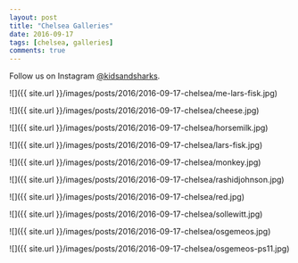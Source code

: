 ```yaml
---
layout: post
title: "Chelsea Galleries"
date: 2016-09-17
tags: [chelsea, galleries]
comments: true
---
```

Follow us on Instagram [@kidsandsharks](https://www.instagram.com/kidsandsharks).

![]({{ site.url }}/images/posts/2016/2016-09-17-chelsea/me-lars-fisk.jpg)

![]({{ site.url }}/images/posts/2016/2016-09-17-chelsea/cheese.jpg)

![]({{ site.url }}/images/posts/2016/2016-09-17-chelsea/horsemilk.jpg)

![]({{ site.url }}/images/posts/2016/2016-09-17-chelsea/lars-fisk.jpg)

![]({{ site.url }}/images/posts/2016/2016-09-17-chelsea/monkey.jpg)

![]({{ site.url }}/images/posts/2016/2016-09-17-chelsea/rashidjohnson.jpg)

![]({{ site.url }}/images/posts/2016/2016-09-17-chelsea/red.jpg)

![]({{ site.url }}/images/posts/2016/2016-09-17-chelsea/sollewitt.jpg)

![]({{ site.url }}/images/posts/2016/2016-09-17-chelsea/osgemeos.jpg)

![]({{ site.url }}/images/posts/2016/2016-09-17-chelsea/osgemeos-ps11.jpg)
